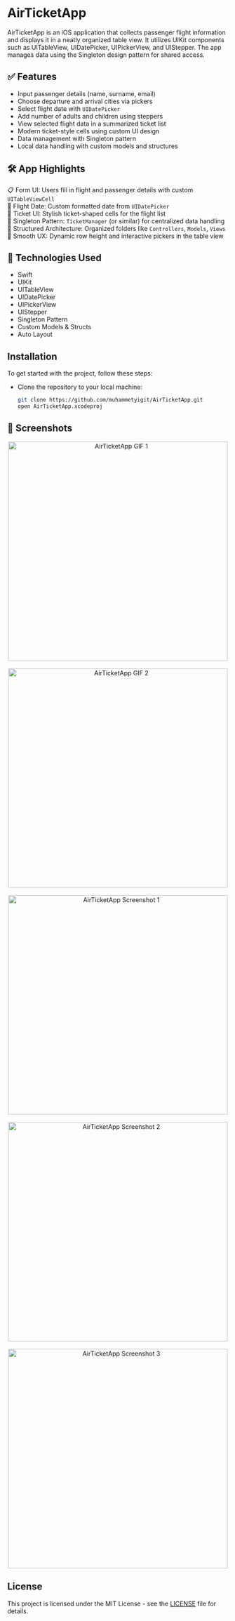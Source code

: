 # AirTicketApp
AirTicketApp is an iOS application that collects passenger flight information and displays it in a neatly organized table view.
It utilizes UIKit components such as UITableView, UIDatePicker, UIPickerView, and UIStepper. The app manages data using the Singleton design pattern for shared access.

## ✅ Features
- Input passenger details (name, surname, email)
- Choose departure and arrival cities via pickers
- Select flight date with `UIDatePicker`
- Add number of adults and children using steppers
- View selected flight data in a summarized ticket list
- Modern ticket-style cells using custom UI design
- Data management with Singleton pattern
- Local data handling with custom models and structures

## 🛠 App Highlights
📋 Form UI: Users fill in flight and passenger details with custom `UITableViewCell`  
📅 Flight Date: Custom formatted date from `UIDatePicker`  
🎫 Ticket UI: Stylish ticket-shaped cells for the flight list  
🧠 Singleton Pattern: `TicketManager` (or similar) for centralized data handling  
📁 Structured Architecture: Organized folders like `Controllers`, `Models`, `Views`  
🔄 Smooth UX: Dynamic row height and interactive pickers in the table view

## 📱 Technologies Used
- Swift  
- UIKit  
- UITableView  
- UIDatePicker  
- UIPickerView  
- UIStepper  
- Singleton Pattern  
- Custom Models & Structs  
- Auto Layout  

## Installation
To get started with the project, follow these steps:
- Clone the repository to your local machine:
  ```bash
  git clone https://github.com/muhammetyigit/AirTicketApp.git
  open AirTicketApp.xcodeproj

## 📸 Screenshots
<p align="center">
  <img src="https://github.com/muhammetyigit/AirTicketApp/blob/main/gif1.gif?raw=true" alt="AirTicketApp GIF 1" width="500"/>
  <br><br>
  <img src="https://github.com/muhammetyigit/AirTicketApp/blob/main/gif2.gif?raw=true" alt="AirTicketApp GIF 2" width="500"/>
    <br><br>
  <img src="https://github.com/muhammetyigit/AirTicketApp/blob/main/ss1.png?raw=true" alt="AirTicketApp Screenshot 1" width="500"/>
    <br><br>
  <img src="https://github.com/muhammetyigit/AirTicketApp/blob/main/ss2.png?raw=true" alt="AirTicketApp Screenshot 2" width="500"/>
   <br><br>
  <img src="https://github.com/muhammetyigit/AirTicketApp/blob/main/ss3.png?raw=true" alt="AirTicketApp Screenshot 3" width="500"/>
</p>

## License
This project is licensed under the MIT License - see the [LICENSE](LICENSE) file for details.
